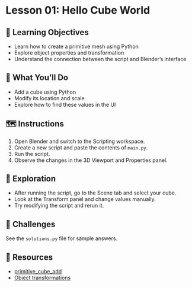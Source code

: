 # Lesson 01: Hello Cube World

## 🧠 Learning Objectives
- Learn how to create a primitive mesh using Python
- Explore object properties and transformation
- Understand the connection between the script and Blender’s interface

## 🚀 What You’ll Do
- Add a cube using Python
- Modify its location and scale
- Explore how to find these values in the UI

## 🗺️ Instructions
1. Open Blender and switch to the Scripting workspace.
2. Create a new script and paste the contents of `main.py`.
3. Run the script.
4. Observe the changes in the 3D Viewport and Properties panel.

## 📍 Exploration
- After running the script, go to the Scene tab and select your cube.
- Look at the Transform panel and change values manually.
- Try modifying the script and rerun it.

## 🌟 Challenges
See the `solutions.py` file for sample answers.

## 🔗 Resources
- [primitive_cube_add](https://docs.blender.org/api/current/bpy.ops.mesh.html#bpy.ops.mesh.primitive_cube_add)
- [Object transformations](https://docs.blender.org/api/current/bpy.types.Object.html)
